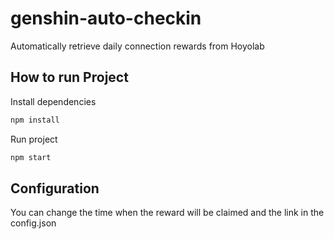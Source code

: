 # genshin-auto-checkin
Automatically retrieve daily connection rewards from Hoyolab
## How to run Project
Install dependencies
```bash
npm install
```
Run project
```bash
npm start
```

## Configuration
You can change the time when the reward will be claimed and the link in the config.json